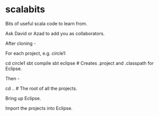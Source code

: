 scalabits
=========

Bits of useful scala code to learn from.

Ask David or Azad to add you as collaborators.

After cloning -

For each project, e.g. circle1:

cd circle1
sbt compile
sbt eclipse # Creates .project and .classpath for Eclipse.

Then -

cd .. # The root of all the projects.

Bring up Eclipse.

Import the projects into Eclipse.

